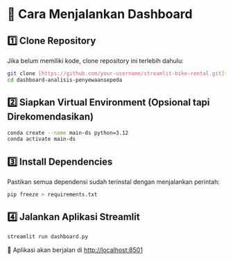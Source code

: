 # 📌 Cara Menjalankan Dashboard

## 1️⃣ Clone Repository
Jika belum memiliki kode, clone repository ini terlebih dahulu:

```bash
git clone [https://github.com/your-username/streamlit-bike-rental.git](https://github.com/AlwanFauzi/dashboard-analisis-penyewaansepeda.git)
cd dashboard-analisis-penyewaansepeda
```

## 2️⃣ Siapkan Virtual Environment (Opsional tapi Direkomendasikan)

```bash
conda create --name main-ds python=3.12
conda activate main-ds
```

## 3️⃣ Install Dependencies
Pastikan semua dependensi sudah terinstal dengan menjalankan perintah:

```bash
pip freeze > requirements.txt
```

## 4️⃣ Jalankan Aplikasi Streamlit

```bash
streamlit run dashboard.py
```

🚀 Aplikasi akan berjalan di [http://localhost:8501](http://localhost:8501)
